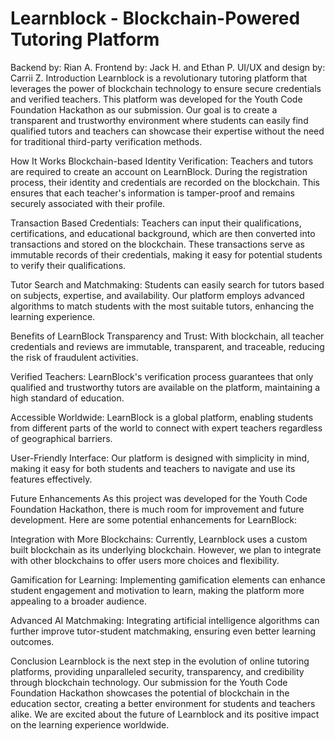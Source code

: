 # Learnblock - Blockchain-Powered Tutoring Platform
Backend by: Rian A.
Frontend by: Jack H. and Ethan P.
UI/UX and design by: Carrii Z.
Introduction
Learnblock is a revolutionary tutoring platform that leverages the power of blockchain technology to ensure secure credentials and verified teachers. This platform was developed for the Youth Code Foundation Hackathon as our submission. Our goal is to create a transparent and trustworthy environment where students can easily find qualified tutors and teachers can showcase their expertise without the need for traditional third-party verification methods.

How It Works
Blockchain-based Identity Verification: Teachers and tutors are required to create an account on LearnBlock. During the registration process, their identity and credentials are recorded on the blockchain. This ensures that each teacher's information is tamper-proof and remains securely associated with their profile.

Transaction Based Credentials: Teachers can input their qualifications, certifications, and educational background, which are then converted into transactions and stored on the blockchain. These transactions serve as immutable records of their credentials, making it easy for potential students to verify their qualifications.

Tutor Search and Matchmaking: Students can easily search for tutors based on subjects, expertise, and availability. Our platform employs advanced algorithms to match students with the most suitable tutors, enhancing the learning experience.

Benefits of LearnBlock
Transparency and Trust: With blockchain, all teacher credentials and reviews are immutable, transparent, and traceable, reducing the risk of fraudulent activities.

Verified Teachers: LearnBlock's verification process guarantees that only qualified and trustworthy tutors are available on the platform, maintaining a high standard of education.

Accessible Worldwide: LearnBlock is a global platform, enabling students from different parts of the world to connect with expert teachers regardless of geographical barriers.

User-Friendly Interface: Our platform is designed with simplicity in mind, making it easy for both students and teachers to navigate and use its features effectively.

Future Enhancements
As this project was developed for the Youth Code Foundation Hackathon, there is much room for improvement and future development. Here are some potential enhancements for LearnBlock:

Integration with More Blockchains: Currently, Learnblock uses a custom built blockchain as its underlying blockchain. However, we plan to integrate with other blockchains to offer users more choices and flexibility.

Gamification for Learning: Implementing gamification elements can enhance student engagement and motivation to learn, making the platform more appealing to a broader audience.

Advanced AI Matchmaking: Integrating artificial intelligence algorithms can further improve tutor-student matchmaking, ensuring even better learning outcomes.

Conclusion
Learnblock is the next step in the evolution of online tutoring platforms, providing unparalleled security, transparency, and credibility through blockchain technology. Our submission for the Youth Code Foundation Hackathon showcases the potential of blockchain in the education sector, creating a better environment for students and teachers alike. We are excited about the future of Learnblock and its positive impact on the learning experience worldwide.






